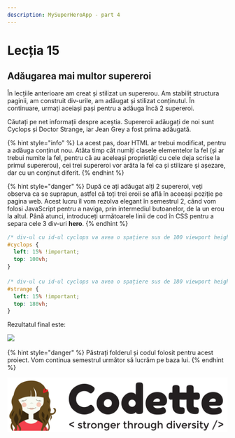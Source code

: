 ```yaml
---
description: MySuperHeroApp - part 4
---
```


# Lecția 15

## Adăugarea mai multor supereroi

În lecțiile anterioare am creat și stilizat un supererou. Am stabilit structura paginii, am construit div-urile, am adăugat și stilizat conținutul. În continuare, urmați aceiași pași pentru a adăuga încă 2 supereroi.

Căutați pe net informații despre aceștia. Supereroii adăugați de noi sunt Cyclops și Doctor Strange, iar Jean Grey a fost prima adăugată.

{% hint style="info" %}
La acest pas, doar HTML ar trebui modificat, pentru a adăuga conținut nou. Atâta timp cât numiți clasele elementelor la fel \(și ar trebui numite la fel, pentru că au aceleași proprietăți cu cele deja scrise la primul supererou\), cei trei supereroi vor arăta la fel ca și stilizare și așezare, dar cu un conținut diferit.
{% endhint %}

{% hint style="danger" %}
După ce ați adăugat alți 2 supereroi, veți observa ca se suprapun, astfel că toți trei eroii se află în aceeași poziție pe pagina web. Acest lucru îl vom rezolva elegant în semestrul 2, când vom folosi JavaScript pentru a naviga, prin intermediul butoanelor, de la un erou la altul. Până atunci, introduceți următoarele linii de cod în CSS pentru a separa cele 3 div-uri **hero**.
{% endhint %}

```css
/* div-ul cu id-ul cyclops va avea o spațiere sus de 100 viewport height */
#cyclops {
  left: 15% !important;
  top: 100vh;
}

/* div-ul cu id-ul cyclops va avea o spațiere sus de 180 viewport height */
#strange {
  left: 15% !important;
  top: 180vh;
}
```

Rezultatul final este:

![](../.gitbook/assets/screencapture-file-users-poppy-desktop-myproject-index-html-2020-03-17-14_28_17.png)

{% hint style="danger" %}
Păstrați folderul și codul folosit pentru acest proiect. Vom continua semestrul următor să lucrăm pe baza lui.
{% endhint %}

![](../.gitbook/assets/copy-of-logo-techtor-05.png)

